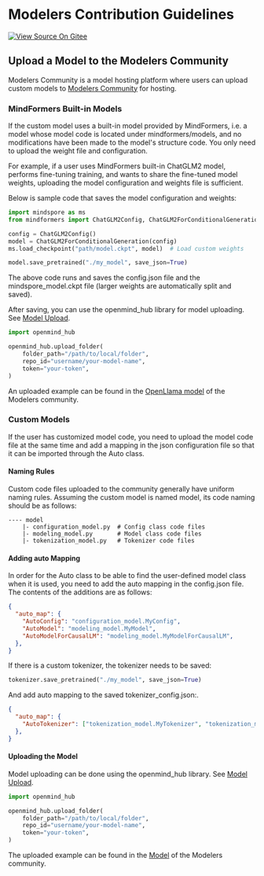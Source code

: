 # Modelers Contribution Guidelines

[![View Source On Gitee](https://mindspore-website.obs.cn-north-4.myhuaweicloud.com/website-images/master/resource/_static/logo_source_en.svg)](https://gitee.com/mindspore/docs/blob/master/docs/mindformers/docs/source_en/faq/modelers_contribution.md)

## Upload a Model to the Modelers Community

Modelers Community is a model hosting platform where users can upload custom models to [Modelers Community](https://modelers.cn/) for hosting.

### MindFormers Built-in Models

If the custom model uses a built-in model provided by MindFormers, i.e. a model whose model code is located under mindformers/models, and no modifications have been made to the model's structure code. You only need to upload the weight file and configuration.

For example, if a user uses MindFormers built-in ChatGLM2 model, performs fine-tuning training, and wants to share the fine-tuned model weights, uploading the model configuration and weights file is sufficient.

Below is sample code that saves the model configuration and weights:

```python
import mindspore as ms
from mindformers import ChatGLM2Config, ChatGLM2ForConditionalGeneration

config = ChatGLM2Config()
model = ChatGLM2ForConditionalGeneration(config)
ms.load_checkpoint("path/model.ckpt", model)  # Load custom weights

model.save_pretrained("./my_model", save_json=True)
```

The above code runs and saves the config.json file and the mindspore_model.ckpt file (larger weights are automatically split and saved).

After saving, you can use the openmind_hub library for model uploading. See [Model Upload](https://modelers.cn/docs/zh/best-practices/community_contribution/model_contribution.html#%E4%BD%BF%E7%94%A8openmind-hub-client%E4%B8%8A%E4%BC%A0%E6%A8%A1%E5%9E%8B).

```python
import openmind_hub

openmind_hub.upload_folder(
    folder_path="/path/to/local/folder",
    repo_id="username/your-model-name",
    token="your-token",
)
```

An uploaded example can be found in the [OpenLlama model](https://modelers.cn/models/MindSpore-Lab/llama_7b/tree/main) of the Modelers community.

### Custom Models

If the user has customized model code, you need to upload the model code file at the same time and add a mapping in the json configuration file so that it can be imported through the Auto class.

#### Naming Rules

Custom code files uploaded to the community generally have uniform naming rules. Assuming the custom model is named model, its code naming should be as follows:

```text
---- model
    |- configuration_model.py  # Config class code files
    |- modeling_model.py       # Model class code files
    |- tokenization_model.py   # Tokenizer code files
```

#### Adding auto Mapping

In order for the Auto class to be able to find the user-defined model class when it is used, you need to add the auto mapping in the config.json file. The contents of the additions are as follows:

```json
{
  "auto_map": {
    "AutoConfig": "configuration_model.MyConfig",
    "AutoModel": "modeling_model.MyModel",
    "AutoModelForCausalLM": "modeling_model.MyModelForCausalLM",
  },
}
```

If there is a custom tokenizer, the tokenizer needs to be saved:

```python
tokenizer.save_pretrained("./my_model", save_json=True)
```

And add auto mapping to the saved tokenizer_config.json:.

```json
{
  "auto_map": {
    "AutoTokenizer": ["tokenization_model.MyTokenizer", "tokenization_model.MyFastTokenizer"]
  },
}
```

#### Uploading the Model

Model uploading can be done using the openmind_hub library. See [Model Upload](https://modelers.cn/docs/zh/best-practices/community_contribution/model_contribution.html#%E4%BD%BF%E7%94%A8openmind-hub-client%E4%B8%8A%E4%BC%A0%E6%A8%A1%E5%9E%8B).

```python
import openmind_hub

openmind_hub.upload_folder(
    folder_path="/path/to/local/folder",
    repo_id="username/your-model-name",
    token="your-token",
)
```

The uploaded example can be found in the [Model](https://modelers.cn/models/MindSpore-Lab/internlm2-7b/tree/main) of the Modelers community.
